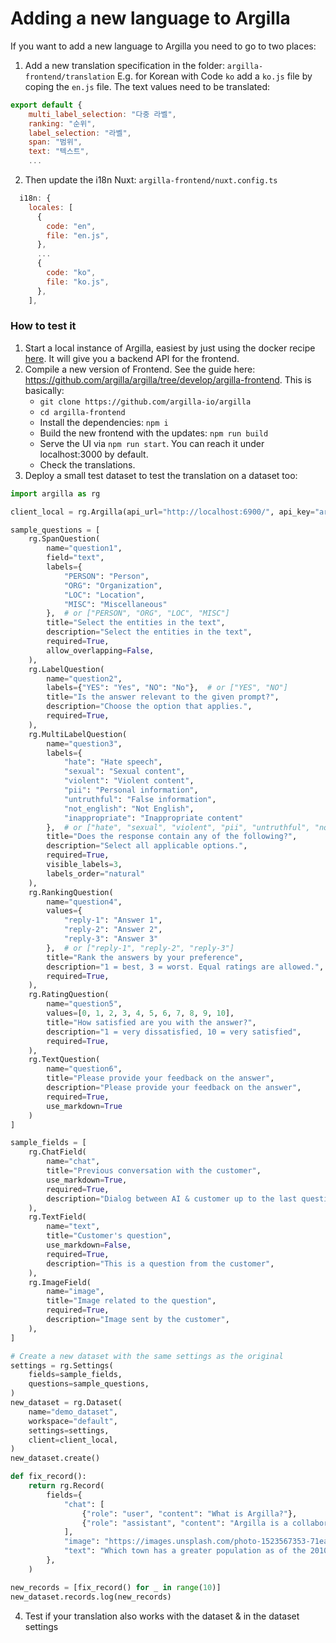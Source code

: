 # Adding a new language to Argilla

If you want to add a new language to Argilla you need to go to two places:

1. Add a new translation specification in the folder: `argilla-frontend/translation` E.g. for Korean with Code `ko` add a `ko.js` file by coping the `en.js` file. The text values need to be translated:
```javascript
export default {
    multi_label_selection: "다중 라벨",
    ranking: "순위",
    label_selection: "라벨",
    span: "범위",
    text: "텍스트",
    ...
```
2. Then update the i18n Nuxt: `argilla-frontend/nuxt.config.ts`

```javascript
  i18n: {
    locales: [
      {
        code: "en",
        file: "en.js",
      },
      ...
      {
        code: "ko",
        file: "ko.js",
      },
    ],
```

### How to test it

1. Start a local instance of Argilla, easiest by just using the docker recipe [here](../getting_started/how-to-deploy-argilla-with-docker.md). It will give you a backend API for the frontend.
2. Compile a new version of Frontend. See the guide here: https://github.com/argilla/argilla/tree/develop/argilla-frontend. This is basically:
    - `git clone https://github.com/argilla-io/argilla`
    - `cd argilla-frontend`
    - Install the dependencies: `npm i`
    - Build the new frontend with the updates: `npm run build`
    - Serve the UI via `npm run start`. You can reach it under localhost:3000 by default.
    - Check the translations.
3. Deploy a small test dataset to test the translation on a dataset too:
```python
import argilla as rg

client_local = rg.Argilla(api_url="http://localhost:6900/", api_key="argilla.apikey")

sample_questions = [
    rg.SpanQuestion(
        name="question1",
        field="text",
        labels={
            "PERSON": "Person",
            "ORG": "Organization",
            "LOC": "Location",
            "MISC": "Miscellaneous"
        },  # or ["PERSON", "ORG", "LOC", "MISC"]
        title="Select the entities in the text",
        description="Select the entities in the text",
        required=True,
        allow_overlapping=False,
    ),
    rg.LabelQuestion(
        name="question2",
        labels={"YES": "Yes", "NO": "No"},  # or ["YES", "NO"]
        title="Is the answer relevant to the given prompt?",
        description="Choose the option that applies.",
        required=True,
    ),
    rg.MultiLabelQuestion(
        name="question3",
        labels={
            "hate": "Hate speech",
            "sexual": "Sexual content",
            "violent": "Violent content",
            "pii": "Personal information",
            "untruthful": "False information",
            "not_english": "Not English",
            "inappropriate": "Inappropriate content"
        },  # or ["hate", "sexual", "violent", "pii", "untruthful", "not_english", "inappropriate"]
        title="Does the response contain any of the following?",
        description="Select all applicable options.",
        required=True,
        visible_labels=3,
        labels_order="natural"
    ),
    rg.RankingQuestion(
        name="question4",
        values={
            "reply-1": "Answer 1",
            "reply-2": "Answer 2",
            "reply-3": "Answer 3"
        },  # or ["reply-1", "reply-2", "reply-3"]
        title="Rank the answers by your preference",
        description="1 = best, 3 = worst. Equal ratings are allowed.",
        required=True,
    ),
    rg.RatingQuestion(
        name="question5",
        values=[0, 1, 2, 3, 4, 5, 6, 7, 8, 9, 10],
        title="How satisfied are you with the answer?",
        description="1 = very dissatisfied, 10 = very satisfied",
        required=True,
    ),
    rg.TextQuestion(
        name="question6",
        title="Please provide your feedback on the answer",
        description="Please provide your feedback on the answer",
        required=True,
        use_markdown=True
    )
]

sample_fields = [
    rg.ChatField(
        name="chat",
        title="Previous conversation with the customer",
        use_markdown=True,
        required=True,
        description="Dialog between AI & customer up to the last question",
    ),
    rg.TextField(
        name="text",
        title="Customer's question",
        use_markdown=False,
        required=True,
        description="This is a question from the customer",
    ),
    rg.ImageField(
        name="image",
        title="Image related to the question",
        required=True,
        description="Image sent by the customer",
    ),
]

# Create a new dataset with the same settings as the original
settings = rg.Settings(
    fields=sample_fields,
    questions=sample_questions,
)
new_dataset = rg.Dataset(
    name="demo_dataset",
    workspace="default",
    settings=settings,
    client=client_local,
)
new_dataset.create()

def fix_record():
    return rg.Record(
        fields={
            "chat": [
                {"role": "user", "content": "What is Argilla?"},
                {"role": "assistant", "content": "Argilla is a collaboration tool for AI engineers and domain experts to build high-quality datasets"},
            ],
            "image": "https://images.unsplash.com/photo-1523567353-71ea31cb9f73?w=900&auto=format&fit=crop&q=60&ixlib=rb-4.0.3&ixid=M3wxMjA3fDB8MHxzZWFyY2h8MTJ8fGNvcmdpfGVufDB8fDB8fHww",
            "text": "Which town has a greater population as of the 2010 census, Minden, Nevada or Gardnerville, Nevada?",
        },
    )

new_records = [fix_record() for _ in range(10)]
new_dataset.records.log(new_records)
```
4. Test if your translation also works with the dataset & in the dataset settings
